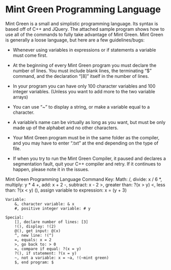 # Mint Green Programming Language

Mint Green is a small and simplistic programming language. Its syntax is based off of C++ and JQuery. The attached sample program shows how to use all of the commands to fully take advantage of Mint Green. Mint Green is generally a loose language, but here are a few guidelines/bugs:

* Whenever using variables in expressions or if statements a variable must come first. 

* At the beginning of every Mint Green program you must declare the number of lines. 
You must include blank lines, the terminating “$” command, and the declaration “[8]” itself in the number of lines.

* In your program you can have only 100 character variables and 100 integer variables. (Unless you want to add more to the two variable arrays)

* You can use “~” to display a string, or make a variable equal to a character.

* A variable’s name can be virtually as long as you want, but must be only made up of the alphabet and no other characters.

* Your Mint Green program must be in the same folder as the compiler, and you may have to enter “.txt” at the end depending on the type of file.

* If when you try to run the Mint Green Compiler, it paused and declares a segmentation fault, quit your C++ compiler and retry. If it continues to happen, please note it in the issues.




Mint Green Programming Language Command Key:
	Math:
		/, divide: x / 6
		*, multiply: y * 4
		+, add: x + 2
		-, subtract: x - 2
		>, greater than: ?(x > y)
		<, less than: ?(x < y)
		(), assign variable to expression: x = (y + 3)
		
	Variable:
		&, character variable: & x
		#, positive integer variable: # y
		
	Special:
		[], declare number of lines: [3]
		!(), display: !(2)
		@(), get input: @(x)
		^, new line: !(^)
		=, equals: x = 2
		>, go back to: > 0
		=, compare if equal: ?(x = y)
		?(), if statement: ?(x = y)
		~, not a variable: x = ~a, !(~mint green)
		$, end program: $
